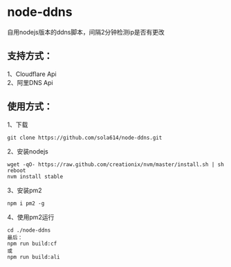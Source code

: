 # node-ddns
自用nodejs版本的ddns脚本，间隔2分钟检测ip是否有更改  
## 支持方式：  
1、Cloudflare Api  
2、阿里DNS Api

## 使用方式：
1、下载
```
git clone https://github.com/sola614/node-ddns.git
```
2、安装nodejs
```
wget -qO- https://raw.github.com/creationix/nvm/master/install.sh | sh
reboot
nvm install stable
```
3、安装pm2
```
npm i pm2 -g
```
4、使用pm2运行
```
cd ./node-ddns
最后：
npm run build:cf
或
npm run build:ali
```

